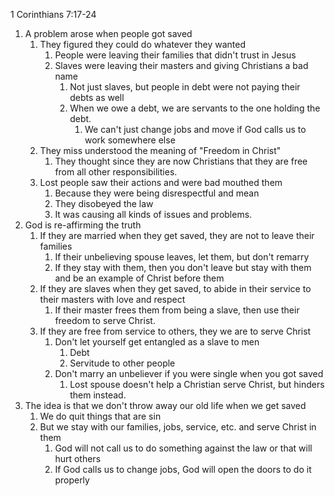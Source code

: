 1 Corinthians 7:17-24

1. A problem arose when people got saved
	1. They figured they could do whatever they wanted
		1. People were leaving their families that didn't trust in Jesus
		2. Slaves were leaving their masters and giving Christians a bad name
			1. Not just slaves, but people in debt were not paying their debts as well
			2. When we owe a debt, we are servants to the one holding the debt.
				1. We can't just change jobs and move if God calls us to work somewhere else
	2. They miss understood the meaning of "Freedom in Christ"
		1. They thought since they are now Christians that they are free from all other responsibilities.
	3. Lost people saw their actions and were bad mouthed them
		1. Because they were being disrespectful and mean
		2. They disobeyed the law
		3. It was causing all kinds of issues and problems.
2. God is re-affirming the truth
	1. If they are married when they get saved, they are not to leave their families
		1. If their unbelieving spouse leaves, let them, but don't remarry
		2. If they stay with them, then you don't leave but stay with them and be an example of Christ before them
	2. If they are slaves when they get saved, to abide in their service to their masters with love and respect
		1. If their master frees them from being a slave, then use their freedom to serve Christ.
	3. If they are free from service to others, they we are to serve Christ
		1. Don't let yourself get entangled as a slave to men
			1. Debt
			2. Servitude to other people
		2. Don't marry an unbeliever if you were single when you got saved
			1. Lost spouse doesn't help a Christian serve Christ, but hinders them instead.
3. The idea is that we don't throw away our old life when we get saved
	1. We do quit things that are sin
	2. But we stay with our families, jobs, service, etc. and serve Christ in them
		1. God will not call us to do something against the law or that will hurt others
		2. If God calls us to change jobs, God will open the doors to do it properly